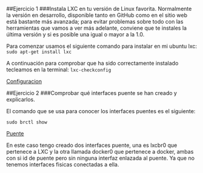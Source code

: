 ##Ejercicio 1
###Instala LXC en tu versión de Linux favorita. Normalmente la versión en desarrollo, disponible tanto en GitHub como en el sitio web está bastante más avanzada; para evitar problemas sobre todo con las herramientas que vamos a ver más adelante, conviene que te instales la última versión y si es posible una igual o mayor a la 1.0.

Para comenzar usamos el siguiente comando para instalar en mi ubuntu lxc: `sudo apt-get install lxc`

A continuación para comprobar que ha sido correctamente instalado tecleamos en la terminal: `lxc-checkconfig`

[Configuracion](https://gyazo.com/b54e53603099091a1c36742b88b5a8a6.png)

##Ejercicio 2
###Comprobar qué interfaces puente se han creado y explicarlos.

El comando que se usa para conocer los interfaces puentes es el siguiente:

`sudo brctl show`

[Puente](https://gyazo.com/e5d583524a29b61e884644cdf66967b9.png)

En este caso tengo creado dos interfaces puente, una es lxcbr0 que pertenece a LXC y la otra llamada docker0 que pertenece a docker, ambas con si id de puente pero sin ninguna interfaz enlazada al puente. Ya que no tenemos interfaces fisicas conectadas a ella.
